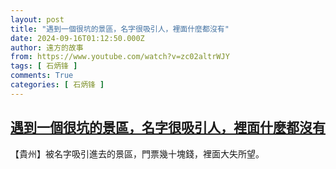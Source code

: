 ```yaml
---
layout: post
title: "遇到一個很坑的景區，名字很吸引人，裡面什麼都沒有"
date: 2024-09-16T01:12:50.000Z
author: 遠方的故事
from: https://www.youtube.com/watch?v=zc02altrWJY
tags: [ 石炳锋 ]
comments: True
categories: [ 石炳锋 ]
---
```

<!--1726449170000-->
[遇到一個很坑的景區，名字很吸引人，裡面什麼都沒有](https://www.youtube.com/watch?v=zc02altrWJY)
------

<div>
【貴州】被名字吸引進去的景區，門票幾十塊錢，裡面大失所望。
</div>
